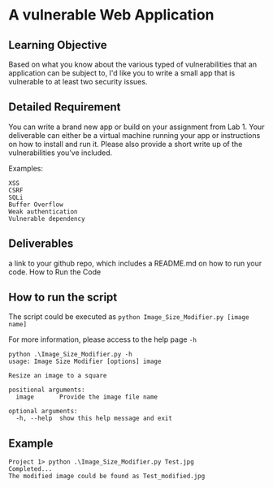 # A vulnerable Web Application
## Learning Objective

Based on what you know about the various typed of vulnerabilities that an application can be subject to, I'd like you to write a small app that is vulnerable to at least two security issues. 

## Detailed Requirement

You can write a brand new app or build on your assignment from Lab 1. Your deliverable can either be a virtual machine running your app or instructions on how to install and run it. Please also provide a short write up of the vulnerabilities you’ve included. 

Examples:

    XSS
    CSRF
    SQLi
    Buffer Overflow
    Weak authentication 
    Vulnerable dependency


## Deliverables

a link to your github repo, which includes a README.md on how to run your code. How to Run the Code

## How to run the script
The script could be executed as `python Image_Size_Modifier.py [image name]`

For more information, please access to the help page `-h`
```
python .\Image_Size_Modifier.py -h
usage: Image Size Modifier [options] image

Resize an image to a square

positional arguments:
  image       Provide the image file name

optional arguments:
  -h, --help  show this help message and exit
```

## Example
```
Project 1> python .\Image_Size_Modifier.py Test.jpg
Completed...
The modified image could be found as Test_modified.jpg
```
